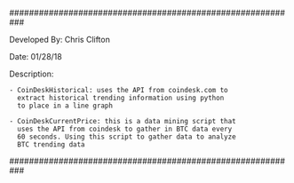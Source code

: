 ###########################################################

Developed By: Chris Clifton

Date: 01/28/18

Description: 

    - CoinDeskHistorical: uses the API from coindesk.com to
      extract historical trending information using python
      to place in a line graph
      
    - CoinDeskCurrentPrice: this is a data mining script that
      uses the API from coindesk to gather in BTC data every
      60 seconds. Using this script to gather data to analyze
      BTC trending data


###########################################################
